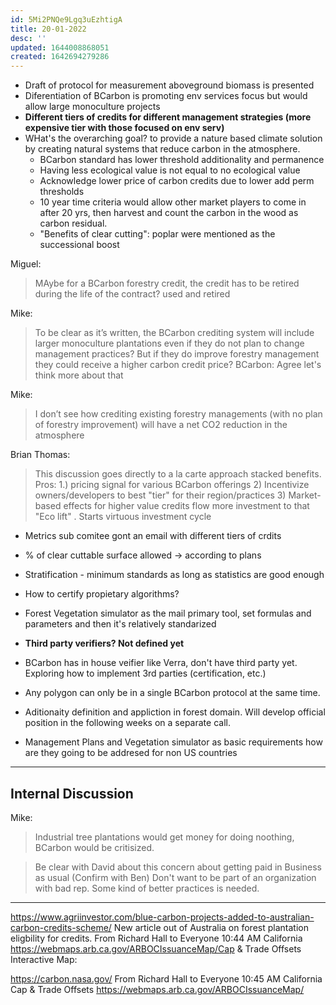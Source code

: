 ```yaml
---
id: 5Mi2PNQe9Lgq3uEzhtigA
title: 20-01-2022
desc: ''
updated: 1644008868051
created: 1642694279286
---
```

- Draft of protocol for measurement aboveground biomass is presented 
- Diferentiation of BCarbon is promoting env services focus but would allow large monoculture projects
- **Different tiers of credits for different management strategies (more expensive tier with those focused on env serv)**
- WHat's the overarching goal? to provide a nature based climate solution by creating natural systems that reduce carbon in the atmosphere. 
    - BCarbon standard has lower threshold additionality and permanence
    - Having less ecological value is not equal to no ecological value
    - Acknowledge lower price of carbon credits due to lower add perm thresholds
    - 10 year time criteria would allow other market players to come in after 20 yrs, then harvest and count the carbon in the wood as carbon residual.
    - "Benefits of clear cutting": poplar were mentioned as the successional boost
    
Miguel:
> MAybe for a BCarbon forestry credit, the credit has to be retired during the life of the contract? used and retired

Mike: 
>To be clear as it’s written, the BCarbon crediting system will include larger monoculture plantations even if they do not plan to change management practices? But if they do improve forestry management they could receive a higher carbon credit price?
BCarbon: 
>Agree let's think more about that

Mike:
>I don’t see how crediting existing forestry managements (with no plan of forestry improvement) will have a net CO2 reduction in the atmosphere  

Brian Thomas:
>This discussion goes directly to a la carte approach stacked benefits.  Pros: 1.) pricing signal for various BCarbon offerings 2) Incentivize owners/developers to best "tier" for their region/practices 3) Market-based effects for higher value credits flow more investment to that "Eco lift" .  Starts virtuous investment cycle

- Metrics sub comitee gont an email with different tiers of crdits

- % of clear cuttable surface allowed -> according to plans

- Stratification - minimum standards as long as statistics are good enough
- How to certify propietary algorithms?
- Forest Vegetation simulator as the mail primary tool, set formulas and parameters and then it's relatively standarized

- **Third party verifiers? Not defined yet**

- BCarbon has in house veifier like Verra, don't have third party yet. Exploring how to implement 3rd parties (certification, etc.)

- Any polygon can only be in a single BCarbon protocol at the same time.

- Aditionaity definition and appliction in forest domain. Will develop official position in the following weeks on a separate call. 

- Management Plans and Vegetation simulator as basic requirements how are they going to be addresed for non US countries
----
## Internal Discussion

Mike:

> Industrial tree plantations would get money for doing noothing, BCarbon would be critisized.

> Be clear with David about this concern about getting paid in Business as usual (Confirm with Ben) Don't want to be part of an organization with bad rep. Some kind of better practices is needed.
-----

https://www.agriinvestor.com/blue-carbon-projects-added-to-australian-carbon-credits-scheme/
New article out of Australia on forest plantation eligbility for credits.
From Richard Hall to Everyone 10:44 AM
California https://webmaps.arb.ca.gov/ARBOCIssuanceMap/Cap & Trade Offsets Interactive Map:

https://carbon.nasa.gov/
From Richard Hall to Everyone 10:45 AM
California Cap & Trade Offsets https://webmaps.arb.ca.gov/ARBOCIssuanceMap/

